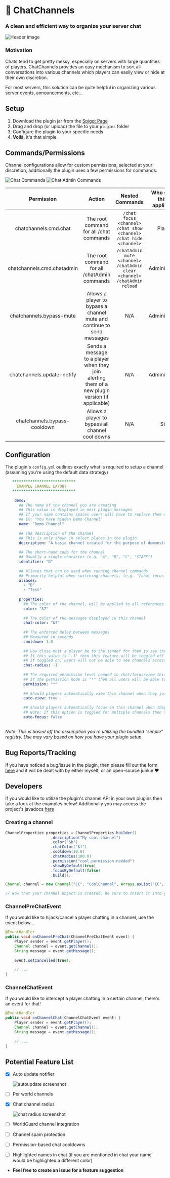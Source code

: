 # :speech_balloon: ChatChannels
### A clean and efficient way to organize your server chat
![Header image](https://i.imgur.com/RhEZ5Ri.png)

### Motivation
Chats tend to get pretty messy, especially on servers with large quantities of players. ChatChannels provides an easy mechanism to sort all conversations into various channels which players can easily view or hide at their own discretion.

For most servers, this solution can be quite helpful in organizing various server events, announcements, etc...

## Setup
1. Download the plugin jar from the [Spigot Page](https://www.spigotmc.org/resources/chatchannels.39100/)
2. Drag and drop (or upload) the file to your `plugins` folder
3. Configure the plugin to your specific needs
4. **Voilà**, it's that simple.

## Commands/Permissions
Channel configurations allow for custom permissions, selected at your discretion, additionally the plugin uses a few permissions for commands.

![Chat Commands](https://i.imgur.com/8am7f86.png)
![Chat Admin Commands](https://i.imgur.com/gQ7ql7Q.png)

|       **Permission**       |                                            **Action**                                            |                                          **Nested Commands**                                          | **Who should this be applied to?** |
|:--------------------------:|:------------------------------------------------------------------------------------------------:|:-----------------------------------------------------------------------------------------------------:|:----------------------------------:|
| chatchannels.cmd.chat      | The root command for all /chat commands                                                          | `/chat focus <channel>` `/chat show <channel>` `/chat hide <channel>`                                 | Players                            |
| chatchannels.cmd.chatadmin | The root command for all /chatAdmin commands                                                     | `/chatAdmin mute <channel>` `/chatAdmin clear <channel>` `/chatAdmin reload` | Administrators                     |
| chatchannels.bypass-mute   | Allows a player to bypass a channel mute and continue to send messages                           | N/A                                                                                                   | Administrators                     |
| chatchannels.update-notify | Sends a message to a player when they join alerting them of a new plugin version (if applicable) | N/A                                                                                                   | Administrators                   
| chatchannels.bypass-cooldown | Allows a player to bypass all channel cool downs | N/A                                                                                                   | Staff                     |

## Configuration
The plugin's `config.yml` outlines exactly what is required to setup a channel (assuming you're using the default data strategy)

```yml
   ****************************
     EXAMPLE CHANNEL LAYOUT
   ****************************
  
    demo:
      ## The name of the channel you are creating
      ## This value is displayed in most plugin messages
      ## If your name contains spaces users will have to replace them with '_' in their command
      ## Ex: "You have hidden Demo Channel"
      name: "Demo Channel"
  
      ## The description of the channel
      ## This is only shown in select places in the plugin
      description: "A basic channel created for the purpose of demonstrating the plugin"
  
      ## The short-hand code for the channel
      ## Usually a single character (e.g. "A", "B", "C", "STAFF")
      identifier: "D"
  
      ## Aliases that can be used when running channel commands
      ## Primarily helpful when switching channels, (e.g. "/chat focus D")
      aliases:
        - "D"
        - "Test"
  
      properties:
        ## The color of the channel, will be applied to all references to the channel
        color: "&7"
  
        ## The color of the messages displayed in this channel
        chat-color: "&f"
  
        ## The enforced delay between messages
        ## Measured in seconds
        cooldown: 1.0
  
        ## How close must a player be to the sender for them to see their messages
        ## If this value is '-1' then this feature will be toggled off for this specific chat
        ## If toggled on, users will not be able to see channels across different worlds
        chat-radius: -1
  
        ## The required permission level needed to chat/focus/view this channel
        ## If the permission node is "*" then all users will be able to interact with the channel
        permission: "*"
  
        ## Should players automatically view this channel when they join the server?
        auto-view: true
  
        ## Should players automatically focus on this channel when they join the server?
        ## Note: If this option is toggled for multiple channels then the user will be focued on whatever channel was processed last
        auto-focus: false
  
```

_Note: This is based off the assumption you're utilizing the bundled "simple" registry. Use may vary based on how you have your plugin setup_

## Bug Reports/Tracking
If you have noticed a bug/issue in the plugin, then please fill out the form [here](https://github.com/codenameflip/ChatChannels/issues/new) and it will be dealt with by either myself, or an open-source junkie :heart:

## Developers
If you would like to utilize the plugin's channel API in your own plugins then take a look at the examples below!
Additionally you may access the project's javadocs [here]()

### Creating a channel
```java
ChannelProperties properties = ChannelProperties.builder()
                    .description("My cool channel")
                    .color("&b")
                    .chatColor("&f")
                    .cooldown(10.0)
                    .chatRadius(100.0)
                    .permission("cool.permission.needed")
                    .showByDefault(true)
                    .focusByDefault(false)
                    .build();

Channel channel = new Channel("CC", "CoolChannel", Arrays.asList("CC", "CoolChannel"), properties);

// Now that your channel object is created, be sure to insert it into your registry so that ChatChannels recognizes it!
```

### ChannelPreChatEvent
If you would like to hijack/cancel a player chatting in a channel, use the event below...

```java
@EventHandler
public void onChannelPreChat(ChannelPreChatEvent event) {
    Player sender = event.getPlayer();
    Channel channel = event.getChannel();
    String message = event.getMessage();
    
    event.setCancelled(true);
    
    // ...
}
```

### ChannelChatEvent
If you would like to intercept a player chatting in a certain channel, there's an event for that!

```java
@EventHandler
public void onChannelChat(ChannelChatEvent event) {
    Player sender = event.getPlayer();
    Channel channel = event.getChannel();
    String message = event.getMessage();
    
    // ...
}
```

## Potential Feature List
- [X] Auto update notifier

  ![autoupdate screenshot](https://i.imgur.com/YVde6Ts.png)
  
- [ ] Per world channels
- [X] Chat channel radius

  ![chat radius screenshot](https://i.imgur.com/3Es96bZ.png) 

- [ ] WorldGuard channel integration
- [ ] Channel spam protection
- [ ] Permission-based chat cooldowns
- [ ] Highlighted names in chat (if you are mentioned in chat your name would be highlighted a different color)

- **Feel free to create an issue for a feature suggestion**
